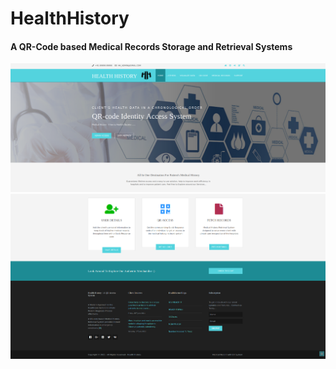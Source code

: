 # HealthHistory
#### A QR-Code based Medical Records Storage and Retrieval Systems

![Landing Page](https://github.com/Sakthi299/HealthHistory/blob/main/output/HomePage_top.png?raw=true)
![Landing Page](https://github.com/Sakthi299/HealthHistory/blob/main/output/HomePage_bottom.png?raw=true)
